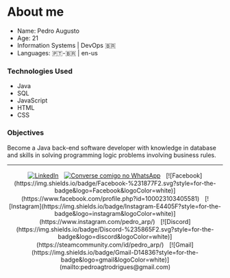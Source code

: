 <p>
  <h1> About me </h1> 
<ul>
 <li>Name: Pedro Augusto </li>   
 <li>Age: 21 </li> 
 <li> Information Systems | DevOps 🇧🇷<br></li> 
 <li> Languages: 🇵🇹-🇧🇷 | en-us	 <br></li> 
  </ul>
<h3>Technologies Used</h3>
<ul>
  <li>Java</li>
  <li>SQL</li>
  <li>JavaScript</li>
  <li>HTML</li>
  <li>CSS</li>
</ul>
<h3>Objectives</h3>
<p>Become a Java back-end software developer with knowledge in database and skills in solving programming logic problems involving business rules.</p>

***
<div align="center">

[![LinkedIn](https://img.shields.io/badge/linkedin-%230077B5.svg?style=for-the-badge&logo=linkedin&logoColor=white)](https://www.linkedin.com/in/pedro-augusto-a10a44235/)ㅤ[![Converse comigo no WhatsApp](https://img.shields.io/badge/WhatsApp-25D366?style=for-the-badge&logo=whatsapp&logoColor=white)](https://wa.me/5511995290217?text=Olá!)ㅤ[![Facebook](https://img.shields.io/badge/Facebook-%231877F2.svg?style=for-the-badge&logo=Facebook&logoColor=white)](https://www.facebook.com/profile.php?id=100023103405581)ㅤ[![Instagram](https://img.shields.io/badge/Instagram-E4405F?style=for-the-badge&logo=instagram&logoColor=white)](https://www.instagram.com/pedro_arp/)ㅤ[![Discord](https://img.shields.io/badge/Discord-%235865F2.svg?style=for-the-badge&logo=discord&logoColor=white)](https://steamcommunity.com/id/pedro_arp/)ㅤ[![Gmail](https://img.shields.io/badge/Gmail-D14836?style=for-the-badge&logo=gmail&logoColor=white)](mailto:pedroagtrodrigues@gmail.com)

</div>






